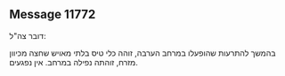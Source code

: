 ## Message 11772

דובר צה"ל:

בהמשך להתרעות שהופעלו במרחב הערבה, זוהה כלי טיס בלתי מאויש שחצה מכיוון מזרח, זוהתה נפילה במרחב. אין נפגעים.

